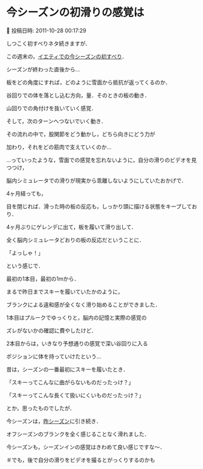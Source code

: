 # 今シーズンの初滑りの感覚は

📅 投稿日時: 2011-10-28 00:17:29

しつこく初すべりネタ続きますが．


この週末の，[イエティでの今シーズンの初すべり](e3730258fef5c5f81270f7dcebc978367.md)．





シーズンが終わった直後から…





板をどの角度にすれば，どのように雪面から抵抗が返ってくるのか．


谷回りでの体を落とし込む方向，量．そのときの板の動き．


山回りでの角付けを抜いていく感覚．


そして，次のターンへつないでいく動き．


その流れの中で，股関節をどう動かし，どちら向きにどう力が


加わり，それをどの筋肉で支えていくのか…





…っていったような，雪面での感覚を忘れないように，自分の滑りのビデオを見つつけ，


脳内シミュレータでの滑りが現実から乖離しないようにしていたおかげで．


4ヶ月経っても，


目を閉じれば．滑った時の板の反応も，しっかり頭に描ける状態をキープしており．





4ヶ月ぶりにゲレンデに出て，板を履いて滑り出して．


全く脳内シミュレータどおりの板の反応だということに．


「よっしゃ！」


という感じで．





最初の1本目，最初の1mから．


まるで昨日までスキーを履いていたかのように，


ブランクによる違和感が全くなく滑り始めることができました．





1本目はプルークでゆっくりと，脳内の記憶と実際の感覚の


ズレがないかの確認に費やしたけど．


2本目からは，いきなり予想通りの感覚で深い谷回りに入る


ポジションに体を持っていけたという…





昔は，シーズンの一番最初にスキーを履いたとき．


「スキーってこんなに曲がらないものだったっけ？」


「スキーってこんな長くて扱いにくいものだったっけ？」


とか，思ったものでしたが．





今シーズンは，[昨シーズン](e3bc5c735a1e6b898c5306c55562c7822.md)に引き続き．


オフシーズンのブランクを全く感じることなく滑れました．





今シーズンも，シーズンインの感覚はきわめて良い感じですな～．





＃でも，後で自分の滑りをビデオを撮るとがっくりするのかも

